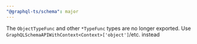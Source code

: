 ```yaml
---
"@graphql-ts/schema": major
---
```


The `ObjectTypeFunc` and other `*TypeFunc` types are no longer exported. Use `GraphQLSchemaAPIWithContext<Context>['object']`/etc. instead
